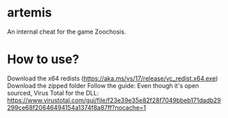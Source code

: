 # artemis
An internal cheat for the game Zoochosis.

# How to use?

Download the x64 redists (https://aka.ms/vs/17/release/vc_redist.x64.exe)
Download the zipped folder
Follow the guide: 
Even though it's open sourced, Virus Total for the DLL: https://www.virustotal.com/gui/file/f23e39e35e82f28f7049bbeb171dadb29299ce68f20646494154a1374f8a87ff?nocache=1
